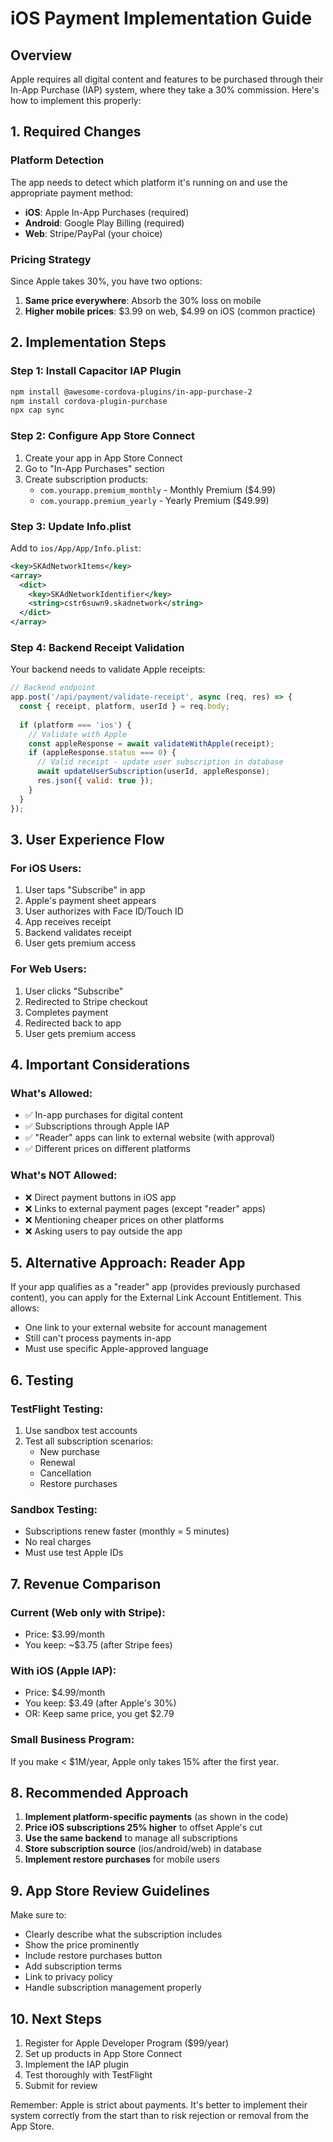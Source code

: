# iOS Payment Implementation Guide

## Overview
Apple requires all digital content and features to be purchased through their In-App Purchase (IAP) system, where they take a 30% commission. Here's how to implement this properly:

## 1. Required Changes

### Platform Detection
The app needs to detect which platform it's running on and use the appropriate payment method:
- **iOS**: Apple In-App Purchases (required)
- **Android**: Google Play Billing (required)
- **Web**: Stripe/PayPal (your choice)

### Pricing Strategy
Since Apple takes 30%, you have two options:
1. **Same price everywhere**: Absorb the 30% loss on mobile
2. **Higher mobile prices**: $3.99 on web, $4.99 on iOS (common practice)

## 2. Implementation Steps

### Step 1: Install Capacitor IAP Plugin
```bash
npm install @awesome-cordova-plugins/in-app-purchase-2
npm install cordova-plugin-purchase
npx cap sync
```

### Step 2: Configure App Store Connect
1. Create your app in App Store Connect
2. Go to "In-App Purchases" section
3. Create subscription products:
   - `com.yourapp.premium_monthly` - Monthly Premium ($4.99)
   - `com.yourapp.premium_yearly` - Yearly Premium ($49.99)

### Step 3: Update Info.plist
Add to `ios/App/App/Info.plist`:
```xml
<key>SKAdNetworkItems</key>
<array>
  <dict>
    <key>SKAdNetworkIdentifier</key>
    <string>cstr6suwn9.skadnetwork</string>
  </dict>
</array>
```

### Step 4: Backend Receipt Validation
Your backend needs to validate Apple receipts:
```javascript
// Backend endpoint
app.post('/api/payment/validate-receipt', async (req, res) => {
  const { receipt, platform, userId } = req.body;
  
  if (platform === 'ios') {
    // Validate with Apple
    const appleResponse = await validateWithApple(receipt);
    if (appleResponse.status === 0) {
      // Valid receipt - update user subscription in database
      await updateUserSubscription(userId, appleResponse);
      res.json({ valid: true });
    }
  }
});
```

## 3. User Experience Flow

### For iOS Users:
1. User taps "Subscribe" in app
2. Apple's payment sheet appears
3. User authorizes with Face ID/Touch ID
4. App receives receipt
5. Backend validates receipt
6. User gets premium access

### For Web Users:
1. User clicks "Subscribe" 
2. Redirected to Stripe checkout
3. Completes payment
4. Redirected back to app
5. User gets premium access

## 4. Important Considerations

### What's Allowed:
- ✅ In-app purchases for digital content
- ✅ Subscriptions through Apple IAP
- ✅ "Reader" apps can link to external website (with approval)
- ✅ Different prices on different platforms

### What's NOT Allowed:
- ❌ Direct payment buttons in iOS app
- ❌ Links to external payment pages (except "reader" apps)
- ❌ Mentioning cheaper prices on other platforms
- ❌ Asking users to pay outside the app

## 5. Alternative Approach: Reader App

If your app qualifies as a "reader" app (provides previously purchased content), you can apply for the External Link Account Entitlement. This allows:
- One link to your external website for account management
- Still can't process payments in-app
- Must use specific Apple-approved language

## 6. Testing

### TestFlight Testing:
1. Use sandbox test accounts
2. Test all subscription scenarios:
   - New purchase
   - Renewal
   - Cancellation
   - Restore purchases

### Sandbox Testing:
- Subscriptions renew faster (monthly = 5 minutes)
- No real charges
- Must use test Apple IDs

## 7. Revenue Comparison

### Current (Web only with Stripe):
- Price: $3.99/month
- You keep: ~$3.75 (after Stripe fees)

### With iOS (Apple IAP):
- Price: $4.99/month
- You keep: $3.49 (after Apple's 30%)
- OR: Keep same price, you get $2.79

### Small Business Program:
If you make < $1M/year, Apple only takes 15% after the first year.

## 8. Recommended Approach

1. **Implement platform-specific payments** (as shown in the code)
2. **Price iOS subscriptions 25% higher** to offset Apple's cut
3. **Use the same backend** to manage all subscriptions
4. **Store subscription source** (ios/android/web) in database
5. **Implement restore purchases** for mobile users

## 9. App Store Review Guidelines

Make sure to:
- Clearly describe what the subscription includes
- Show the price prominently
- Include restore purchases button
- Add subscription terms
- Link to privacy policy
- Handle subscription management properly

## 10. Next Steps

1. Register for Apple Developer Program ($99/year)
2. Set up products in App Store Connect
3. Implement the IAP plugin
4. Test thoroughly with TestFlight
5. Submit for review

Remember: Apple is strict about payments. It's better to implement their system correctly from the start than to risk rejection or removal from the App Store.